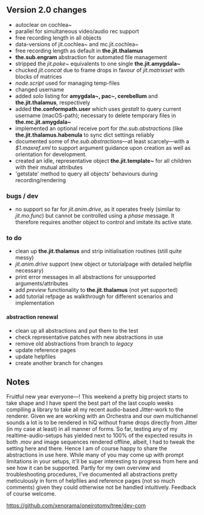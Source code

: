 ## Version 2.0 changes

* autoclear on cochlea~
* parallel for simultaneous video/audio rec support
* free recording length in all objects
* data-versions of jit.cochlea~ and mc.jit.cochlea~
* free recording length as default in **the.jit.thalamus**
* **the.sub.engram** abstraction for automated file management
* stripped the _jit.poke~_ equivalents to one single **the.jit.amygdala~**
* chucked _jit.concat_ due to frame drops in favour of _jit.matrixset_ with blocks of matrices
* _node.script_ used for managing temp-files
* changed username
* added _solo_ listing for **amygdala~, pac~, cerebellum** and **the.jit.thalamus**, respectively
* added **the.conformpath.user** which uses _gestalt_ to query current username (macOS-path); necessary to delete temporary files in **the.mc.jit.amygdala~**
* implemented an optional receive port for _the.sub.abstractions_ (like **the.jit.thalamus.habenula** to sync dict settings reliably
* documented some of _the.sub.abstractions_—at least scarcely—with a _$1.maxref.xml_ to support argument guidance upon creation as well as orientation for development.
* created an idle, representative object **the.jit.template~** for all children with their mutual attributes
* 'getstate' method to query all objects' behaviours during recording/rendering

### bugs / dev

* no support so far for _jit.anim.drive_, as it operates freely (similar to _jit.mo.func_) but cannot be controlled using a _phase_ message. It therefore requires another object to control and imitate its active state.

### to do

* clean up **the.jit.thalamus** and strip initialisation routines (still quite messy)
* _jit.anim.drive_ support (new object or tutorialpage with detailed helpfile necessary)
* print error messages in all abstractions for unsupported arguments/attributes
* add _preview_ functionality to **the.jit.thalamus** (not yet supported)
* add tutorial refpage as walkthrough for different scenarios and implementation

#### abstraction renewal

* clean up all abstractions and put them to the test
* check representative patches with new abstractions in use
* remove old abstractions from branch to _legacy_
* update reference pages
* update helpfiles
* create another branch for changes

## Notes

Fruitful new year everyone—!
This weekend a pretty big project starts to take shape and I have spent the best part of the last couplo weeks compiling a library to take all my recent audio-based Jitter-work to the renderer. Given we are working with an Orchestra and our own multichannel sounds a lot is to be rendered in hiQ without frame drops directly from Jitter (in my case at least) in all manner of forms. So far, testing any of my realtime-audio-setups has yielded next to 100% of the expected results in both .mov and image sequences rendered offline, albeit, I had to tweak the setting here and there. Hence I am of course happy to share the abstractions in use here.
While many of you may come up with prompt limitations in your setups, it'll be super interesting to progress from here and see how it can be supported. Partly for my own overview and troubleshooting procedures, I've documented all abstractions pretty meticulously in form of helpfiles and reference pages (not so much comments) given they could otherwise not be handled intuitively. Feedback of course welcome.

https://github.com/xenorama/oneirotomy/tree/dev-com
